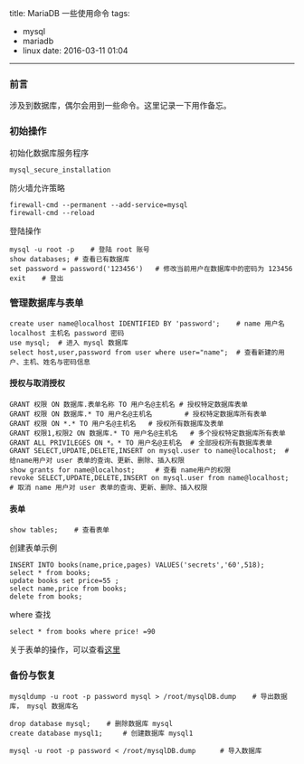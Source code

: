 title: MariaDB 一些使用命令
tags:
- mysql
- mariadb
- linux
date: 2016-03-11 01:04

---

### 前言

涉及到数据库，偶尔会用到一些命令。这里记录一下用作备忘。

### 初始操作
初始化数据库服务程序
```
mysql_secure_installation
```
防火墙允许策略
```
firewall-cmd --permanent --add-service=mysql
firewall-cmd --reload
```
登陆操作
```
mysql -u root -p	# 登陆 root 账号
show databases;	# 查看已有数据库
set password = password('123456')	# 修改当前用户在数据库中的密码为 123456
exit	# 登出
```
<!--more-->
### 管理数据库与表单
```
create user name@localhost IDENTIFIED BY 'password';	# name 用户名 localhost 主机名 password 密码
use mysql;	# 进入 mysql 数据库
select host,user,password from user where user="name";	# 查看新建的用户、主机、姓名与密码信息
```
#### 授权与取消授权
```
GRANT 权限 ON 数据库.表单名称 TO 用户名@主机名	# 授权特定数据库表单
GRANT 权限 ON 数据库.* TO 用户名@主机名		# 授权特定数据库所有表单
GRANT 权限 ON *.* TO 用户名@主机名	 # 授权所有数据库及表单
GRANT 权限1,权限2 ON 数据库.* TO 用户名@主机名	# 多个授权特定数据库所有表单
GRANT ALL PRIVILEGES ON *。* TO 用户名@主机名	# 全部授权所有数据库表单
GRANT SELECT,UPDATE,DELETE,INSERT on mysql.user to name@localhost;	# 给name用户对 user 表单的查询、更新、删除、插入权限
show grants for name@localhost;		# 查看 name用户的权限
revoke SELECT,UPDATE,DELETE,INSERT on mysql.user from name@localhost;	# 取消 name 用户对 user 表单的查询、更新、删除、插入权限
```
#### 表单
```
show tables;	# 查看表单
```

创建表单示例
```
INSERT INTO books(name,price,pages) VALUES('secrets','60',518);
select * from books;
update books set price=55 ;
select name,price from books;
delete from books;
```
where 查找
```
select * from books where price! =90
```
关于表单的操作，可以查看[这里](http://www.linuxprobe.com/chapter-18/#182_ma)

### 备份与恢复
```
mysqldump -u root -p password mysql > /root/mysqlDB.dump	# 导出数据库， mysql 数据库名
```
```
drop database mysql;	# 删除数据库 mysql
create database mysql1;		# 创建数据库 mysql1
```
```
mysql -u root -p password < /root/mysqlDB.dump		# 导入数据库
```

